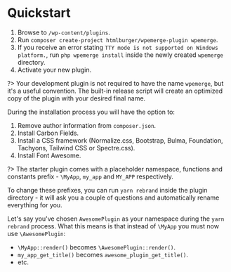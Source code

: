 # Quickstart

1. Browse to `/wp-content/plugins`.
2. Run `composer create-project htmlburger/wpemerge-plugin wpemerge`.
3. If you receive an error stating `TTY mode is not supported on Windows platform.`, run `php wpemerge install` inside the newly created `wpemerge` directory.
4. Activate your new plugin.

?> Your development plugin is not required to have the name `wpemerge`, but it's a useful convention. The built-in release script will create an optimized copy of the plugin with your desired final name.

During the installation process you will have the option to:

1. Remove author information from `composer.json`.
2. Install Carbon Fields.
3. Install a CSS framework (Normalize.css, Bootstrap, Bulma, Foundation, Tachyons, Tailwind CSS or Spectre.css).
4. Install Font Awesome.

?> The starter plugin comes with a placeholder namespace, functions and constants prefix - `\MyApp`, `my_app` and `MY_APP` respectively.

To change these prefixes, you can run `yarn rebrand` inside the plugin directory - it will ask you a couple of questions and automatically rename everything for you.

Let's say you've chosen `AwesomePlugin` as your namespace during the `yarn rebrand` process. What this means is that instead of `\MyApp` you must now use `\AwesomePlugin`:
- `\MyApp::render()` becomes `\AwesomePlugin::render()`.
- `my_app_get_title()` becomes `awesome_plugin_get_title()`.
- etc.
